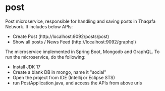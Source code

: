 # post
 
Post microservice, responsible for handling and saving posts in Thaqafa Network.
It includes below APIs:
- Create Post
  (http://localhost:9092/posts/post)
- Show all posts / News Feed
  (http://localhost:9092/graphql)

The microservice implemented in Spring Boot, Mongodb and GraphQL.
To run the microservice, do the following:
- Install JDK 17
- Create a blank DB in mongo, name it "social"
- Open the project from IDE (Intellij or Eclipse STS)
- run PostApplication.java, and access the APIs from above urls
